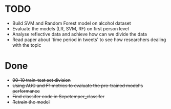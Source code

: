 # TODO
- Build SVM and Random Forest model on alcohol dataset
- Evaluate the models (LR, SVM, RF) on first person level
- Analyse reflective data and achieve how can we divide the data
- Read paper about 'time period in tweets' to see how researchers dealing with the topic


# Done
- ~~90-10 train-test set division~~
- ~~Using AUC and F1 metrics to evaluate the pre-trained model's performance~~
- ~~Find classifer code in Sepetemper_classifer~~
- ~~Retrain the model~~
